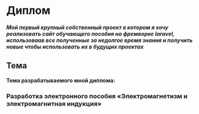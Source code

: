 # Диплом

___**Мой первый крупный собственный проект в котором я хочу реализовать сайт обучающего пособия на фремворке laravel, использоваав все полученные за недолгое время знания и получить новые чтобы использовать их в будущих проектах**___

## **Тема**

**Тема разрабатываемого мной диплома:**
### Разработка электронного пособия «Электромагнетизм и электромагнитная индукция»
